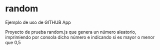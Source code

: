 # random
Ejemplo de uso de GITHUB App

Proyecto de prueba random.js que genera un número aleatorio, 
imprimiendo por consola dicho número e indicando si es mayor 
o menor que 0,5
